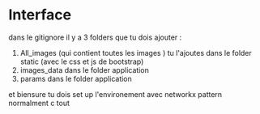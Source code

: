 # Interface

dans le gitignore il y a 3 folders que tu dois ajouter :

1) All_images (qui contient toutes les images ) tu l'ajoutes dans le folder static (avec le css et js de bootstrap)
2) images_data dans le folder application
3) params dans le folder application

et biensure tu dois set up l'environement avec networkx pattern normalment c tout
